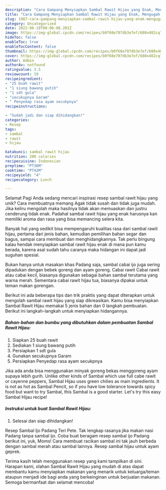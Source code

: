```yaml
---
description: "Cara Gampang Menyiapkan Sambal Rawit Hijau yang Enak, Mengugah Selera"
title: "Cara Gampang Menyiapkan Sambal Rawit Hijau yang Enak, Mengugah Selera"
slug: 1987-cara-gampang-menyiapkan-sambal-rawit-hijau-yang-enak-mengugah-selera
category: Uncategorized
date: 2022-06-18T00:06:08.201Z
image: https://img-global.cpcdn.com/recipes/b0f68e707db3e7ef/680x482cq70/sambal-rawit-hijau-foto-resep-utama.jpg
hideToc: false
enableToc: true
enableTocContent: false
thumbnail: https://img-global.cpcdn.com/recipes/b0f68e707db3e7ef/680x482cq70/sambal-rawit-hijau-foto-resep-utama.jpg
cover: https://img-global.cpcdn.com/recipes/b0f68e707db3e7ef/680x482cq70/sambal-rawit-hijau-foto-resep-utama.jpg
author: Admin
authorAv: notfound
ratingvalue: 3.5
reviewcount: 19
recipeingredient:
- "25 buah rawit"
- "1 siung bawang putih"
- "1 sdt gula"
- "secukupnya Garam"
- " Penyedap rasa ayam secukpnya"
recipeinstructions:

- "Sudah jadi dan siap dihidangkan!"
categories:
- Resep
tags:
- sambal
- rawit
- hijau

katakunci: sambal rawit hijau 
nutrition: 208 calories
recipecuisine: Indonesian
preptime: "PT36M"
cooktime: "PT42M"
recipeyield: "4"
recipecategory: Lunch

---
```



Selamat Pagi Anda sedang mencari inspirasi resep sambal rawit hijau yang unik? Cara membuatnya memang Agak tidak susah dan tidak juga mudah. Jika keliru mengolah maka hasilnya tidak akan memuaskan dan justru cenderung tidak enak. Padahal sambal rawit hijau yang enak harusnya kan memiliki aroma dan rasa yang bisa memancing selera kita.


Banyak hal yang sedikit bisa mempengaruhi kualitas rasa dari sambal rawit hijau, pertama dari jenis bahan, kemudian pemilihan bahan segar dan bagus, sampai cara membuat dan menghidangkannya. Tak perlu bingung kalau hendak menyiapkan sambal rawit hijau enak di mana pun kamu berada, karena asal sudah tahu caranya maka hidangan ini dapat jadi suguhan spesial.

Bukan hanya untuk masakan khas Padang saja, sambal cabai ijo juga sering dipadukan dengan bebek goreng dan ayam goreng. Cabai rawit Cabai rawit atau cabai kecil, biasanya digunakan sebagai bahan sambal terutama yang warna merah. Sementara cabai rawit hijau tua, biasanya dipakai untuk teman makan gorengan.


Berikut ini ada beberapa tips dan trik praktis yang dapat diterapkan untuk mengolah sambal rawit hijau yang siap dikreasikan. Kamu bisa menyiapkan Sambal Rawit Hijau memakai 5 jenis bahan dan 0 langkah pembuatan. Berikut ini langkah-langkah untuk menyiapkan hidangannya.

<!--inarticleads1-->

##### Bahan-bahan dan bumbu yang dibutuhkan dalam pembuatan Sambal Rawit Hijau:

1. Siapkan 25 buah rawit
1. Sediakan 1 siung bawang putih
1. Persiapkan 1 sdt gula
1. Gunakan secukupnya Garam
1. Persiapkan  Penyedap rasa ayam secukpnya


Jika ada anda bisa menggunakan minyak goreng bekas menggoreng ayam supaya lebih gurih. Unlike other kinds of Sambal which use full cabe rawit or cayenne peppers, Sambal Hijau uses green chilies as main ingredients. It is not as hot as Sambal Pencit, so if you have low tolerance towards spicy food but want to try Sambal, this Sambal is a good starter. Let&#39;s try this easy Sambal Hijau recipe! 

<!--inarticleads2-->

##### Instruksi untuk buat Sambal Rawit Hijau:


1. Selesai dan siap dihidangkan!

Resep Sambal Ijo Padang Teri Pete. Tak lengkap rasanya jika makan nasi Padang tanpa sambal ijo. Coba buat beragam resep sambal ijo Padang berikut ini, yuk, Moms! Cara membuat racikan sambal ini tak jauh berbeda dengan sambal merah atau sambal lainnya. Resep sambal hijau untuk ayam geprek. 

Terima kasih telah menggunakan resep yang kami tampilkan di sini. Harapan kami, olahan Sambal Rawit Hijau yang mudah di atas dapat membantu kamu menyiapkan makanan yang menarik untuk keluarga/teman ataupun menjadi ide bagi anda yang berkeinginan untuk berjualan makanan. Semoga bermanfaat dan selamat mencoba!
